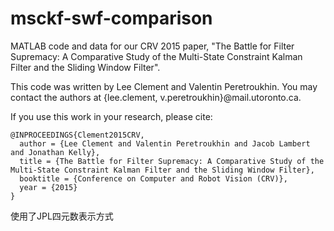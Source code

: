 # msckf-swf-comparison
MATLAB code and data for our CRV 2015 paper, "The Battle for Filter Supremacy: A Comparative Study of the Multi-State Constraint Kalman Filter and the Sliding Window Filter".

This code was written by Lee Clement and Valentin Peretroukhin. You may contact the authors at {lee.clement, v.peretroukhin}@mail.utoronto.ca.

If you use this work in your research, please cite:
```
@INPROCEEDINGS{Clement2015CRV,
  author = {Lee Clement and Valentin Peretroukhin and Jacob Lambert and Jonathan Kelly},
  title = {The Battle for Filter Supremacy: A Comparative Study of the Multi-State Constraint Kalman Filter and the Sliding Window Filter},
  booktitle = {Conference on Computer and Robot Vision (CRV)},
  year = {2015}
}
```
使用了JPL四元数表示方式